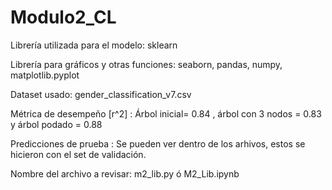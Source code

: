 # Modulo2_CL

Librería utilizada para el modelo: sklearn 

Librería para gráficos y otras funciones: seaborn, pandas, numpy, matplotlib.pyplot 

Dataset usado: gender_classification_v7.csv

Métrica de desempeño [r^2] : Árbol inicial= 0.84 , árbol con 3 nodos = 0.83 y árbol podado =  0.88

Predicciones de prueba : Se pueden ver dentro de los arhivos, estos se hicieron con el set de validación.

Nombre del archivo a revisar: m2_lib.py ó M2_Lib.ipynb

